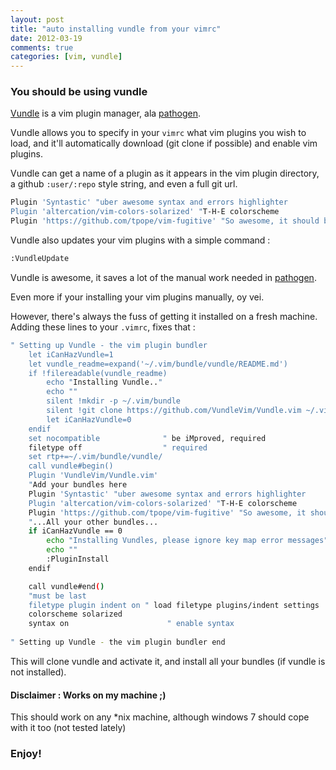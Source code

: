 ```yaml
---
layout: post
title: "auto installing vundle from your vimrc"
date: 2012-03-19
comments: true
categories: [vim, vundle]
---
```


### You should be using vundle
[Vundle](https://github.com/VundleVim/Vundle.vim) is a vim plugin manager, ala [pathogen](https://github.com/tpope/vim-pathogen/).

Vundle allows you to specify in your `vimrc` what vim plugins you wish to load, and it'll automatically download (git clone if possible) and enable vim plugins. 

Vundle can get a name of a plugin as it appears in the vim plugin directory, a github `:user/:repo` style string, and even a full git url.

```bash
Plugin 'Syntastic' "uber awesome syntax and errors highlighter
Plugin 'altercation/vim-colors-solarized' "T-H-E colorscheme
Plugin 'https://github.com/tpope/vim-fugitive' "So awesome, it should be illegal 
```

Vundle also updates your vim plugins with a simple command :
```bash
:VundleUpdate
```

Vundle is awesome, it saves a lot of the manual work needed in [pathogen](https://github.com/tpope/vim-pathogen).

Even more if your installing your vim plugins manually, oy vei.

However, there's always the fuss of getting it installed on a fresh machine.
Adding these lines to your `.vimrc`, fixes that : 

```bash
" Setting up Vundle - the vim plugin bundler
    let iCanHazVundle=1
    let vundle_readme=expand('~/.vim/bundle/vundle/README.md')
    if !filereadable(vundle_readme) 
        echo "Installing Vundle.."
        echo ""
        silent !mkdir -p ~/.vim/bundle
        silent !git clone https://github.com/VundleVim/Vundle.vim ~/.vim/bundle/vundle
        let iCanHazVundle=0
    endif
    set nocompatible              " be iMproved, required
    filetype off                  " required
    set rtp+=~/.vim/bundle/vundle/
    call vundle#begin()
    Plugin 'VundleVim/Vundle.vim'
    "Add your bundles here
    Plugin 'Syntastic' "uber awesome syntax and errors highlighter
    Plugin 'altercation/vim-colors-solarized' "T-H-E colorscheme
    Plugin 'https://github.com/tpope/vim-fugitive' "So awesome, it should be illegal 
    "...All your other bundles...
    if iCanHazVundle == 0
        echo "Installing Vundles, please ignore key map error messages"
        echo ""
        :PluginInstall
    endif

    call vundle#end() 
    "must be last
    filetype plugin indent on " load filetype plugins/indent settings
    colorscheme solarized
    syntax on                      " enable syntax
 
" Setting up Vundle - the vim plugin bundler end
```

This will clone vundle and activate it, and install all your bundles (if vundle is not installed).

#### Disclaimer : Works on my machine ;)
This should work on any \*nix machine, although windows 7 should cope with it too (not tested lately)

### Enjoy!
